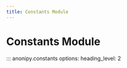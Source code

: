 ```yaml
---
title: Constants Module
---
```


# Constants Module

::: anonipy.constants
    options:
        heading_level: 2